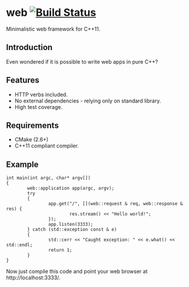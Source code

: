 # web [![Build Status](https://secure.travis-ci.org/mpapierski/web.png)](http://travis-ci.org/mpapierski/web)

Minimalistic web framework for C++11.

## Introduction

Even wondered if it is possible to write web apps in pure C++?

## Features

* HTTP verbs included.
* No external dependencies - relying only on standard library.
* High test coverage.

## Requirements

* CMake (2.6+)
* C++11 compliant compiler.

## Example

	int main(int argc, char* argv[])
	{
	        web::application app(argc, argv);
	        try
	        {
	                app.get("/", [](web::request & req, web::response & res) {
	                        res.stream() << "Hello world!";
	                });
	                app.listen(3333);
	        } catch (std::exception const & e)
	        {
	                std::cerr << "Caught exception: " << e.what() << std::endl;
	                return 1;
	        }
	}

Now just compile this code and point your web browser at http://localhost:3333/.

